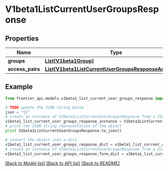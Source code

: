 # V1beta1ListCurrentUserGroupsResponse


## Properties
Name | Type | Description | Notes
------------ | ------------- | ------------- | -------------
**groups** | [**List[V1beta1Group]**](V1beta1Group.md) |  | [optional] 
**access_pairs** | [**List[V1beta1ListCurrentUserGroupsResponseAccessPair]**](V1beta1ListCurrentUserGroupsResponseAccessPair.md) |  | [optional] 

## Example

```python
from frontier_api.models.v1beta1_list_current_user_groups_response import V1beta1ListCurrentUserGroupsResponse

# TODO update the JSON string below
json = "{}"
# create an instance of V1beta1ListCurrentUserGroupsResponse from a JSON string
v1beta1_list_current_user_groups_response_instance = V1beta1ListCurrentUserGroupsResponse.from_json(json)
# print the JSON string representation of the object
print V1beta1ListCurrentUserGroupsResponse.to_json()

# convert the object into a dict
v1beta1_list_current_user_groups_response_dict = v1beta1_list_current_user_groups_response_instance.to_dict()
# create an instance of V1beta1ListCurrentUserGroupsResponse from a dict
v1beta1_list_current_user_groups_response_form_dict = v1beta1_list_current_user_groups_response.from_dict(v1beta1_list_current_user_groups_response_dict)
```
[[Back to Model list]](../README.md#documentation-for-models) [[Back to API list]](../README.md#documentation-for-api-endpoints) [[Back to README]](../README.md)


